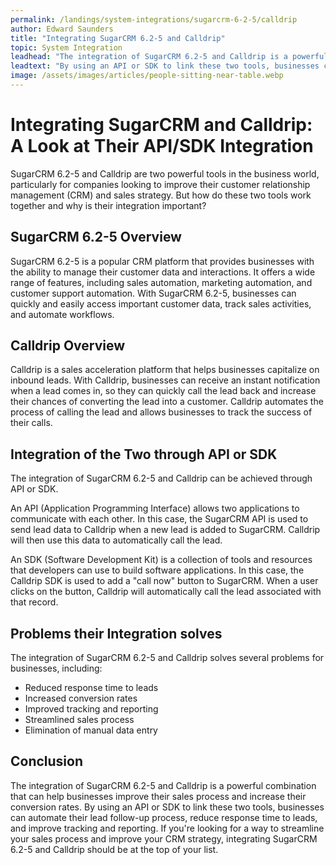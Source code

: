 ```yaml
---
permalink: /landings/system-integrations/sugarcrm-6-2-5/calldrip
author: Edward Saunders
title: "Integrating SugarCRM 6.2-5 and Calldrip"
topic: System Integration
leadhead: "The integration of SugarCRM 6.2-5 and Calldrip is a powerful combination that can help businesses improve their sales process and increase their conversion rates"
leadtext: "By using an API or SDK to link these two tools, businesses can automate their lead follow-up process, reduce response time to leads, and improve tracking and reporting. If you're looking for a way to streamline your sales process and improve your CRM strategy, integrating SugarCRM 6.2-5 and Calldrip should be at the top of your list."
image: /assets/images/articles/people-sitting-near-table.webp
---
```

<div class="arttext">    <h1>Integrating SugarCRM and Calldrip: A Look at Their API/SDK Integration</h1>
    <p>SugarCRM 6.2-5 and Calldrip are two powerful tools in the business world, particularly for companies looking to improve their customer relationship management (CRM) and sales strategy. But how do these two tools work together and why is their integration important?</p>
    <h2>SugarCRM 6.2-5 Overview</h2>
    <p>SugarCRM 6.2-5 is a popular CRM platform that provides businesses with the ability to manage their customer data and interactions. It offers a wide range of features, including sales automation, marketing automation, and customer support automation. With SugarCRM 6.2-5, businesses can quickly and easily access important customer data, track sales activities, and automate workflows.</p>
    <h2>Calldrip Overview</h2>
    <p>Calldrip is a sales acceleration platform that helps businesses capitalize on inbound leads. With Calldrip, businesses can receive an instant notification when a lead comes in, so they can quickly call the lead back and increase their chances of converting the lead into a customer. Calldrip automates the process of calling the lead and allows businesses to track the success of their calls.</p>
    <h2>Integration of the Two through API or SDK</h2>
    <p>The integration of SugarCRM 6.2-5 and Calldrip can be achieved through API or SDK.</p>
    <p>An API (Application Programming Interface) allows two applications to communicate with each other. In this case, the SugarCRM API is used to send lead data to Calldrip when a new lead is added to SugarCRM. Calldrip will then use this data to automatically call the lead.</p>
    <p>An SDK (Software Development Kit) is a collection of tools and resources that developers can use to build software applications. In this case, the Calldrip SDK is used to add a "call now" button to SugarCRM. When a user clicks on the button, Calldrip will automatically call the lead associated with that record.</p>
    <h2>Problems their Integration solves</h2>
    <p>The integration of SugarCRM 6.2-5 and Calldrip solves several problems for businesses, including:</p>
    <ul>
      <li>Reduced response time to leads</li>
      <li>Increased conversion rates</li>
      <li>Improved tracking and reporting</li>
      <li>Streamlined sales process</li>
      <li>Elimination of manual data entry</li>
    </ul>
    <h2>Conclusion</h2>
    <p>The integration of SugarCRM 6.2-5 and Calldrip is a powerful combination that can help businesses improve their sales process and increase their conversion rates. By using an API or SDK to link these two tools, businesses can automate their lead follow-up process, reduce response time to leads, and improve tracking and reporting. If you're looking for a way to streamline your sales process and improve your CRM strategy, integrating SugarCRM 6.2-5 and Calldrip should be at the top of your list.</p>
</div>